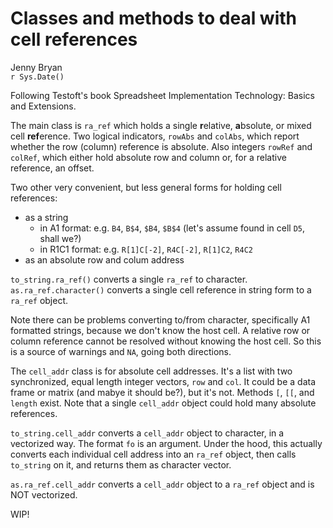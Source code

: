 # Classes and methods to deal with cell references
Jenny Bryan  
`r Sys.Date()`  

Following Testoft's book Spreadsheet Implementation Technology: Basics and Extensions.

The main class is `ra_ref` which holds a single **r**elative, **a**bsolute, or mixed cell **ref**erence. Two logical indicators, `rowAbs` and `colAbs`, which report whether the row (column) reference is absolute. Also integers `rowRef` and `colRef`, which either hold absolute row and column or, for a relative reference, an offset.

Two other very convenient, but less general forms for holding cell references:

  * as a string
    - in A1 format: e.g. `B4`, `B$4`, `$B4`, `$B$4` (let's assume found in cell `D5`, shall we?)
    - in R1C1 format: e.g. `R[1]C[-2]`, `R4C[-2]`, `R[1]C2`, `R4C2`
  * as an absolute row and colum address

`to_string.ra_ref()` converts a single `ra_ref` to character.  
`as.ra_ref.character()` converts a single cell reference in string form to a `ra_ref` object.  

Note there can be problems converting to/from character, specifically A1 formatted strings, because we don't know the host cell. A relative row or column reference cannot be resolved without knowing the host cell. So this is a source of warnings and `NA`, going both directions. 

The `cell_addr` class is for absolute cell addresses. It's a list with two synchronized, equal length integer vectors, `row` and `col`. It could be a data frame or matrix (and mabye it should be?), but it's not. Methods `[`, `[[`, and `length` exist. Note that a single `cell_addr` object could hold many absolute references.

`to_string.cell_addr` converts a `cell_addr` object to character, in a vectorized way. The format `fo` is an argument. Under the hood, this actually converts each individual cell address into an `ra_ref` object, then calls `to_string` on it, and returns them as character vector.

`as.ra_ref.cell_addr` converts a `cell_addr` object to a `ra_ref` object and is NOT vectorized.

WIP!

